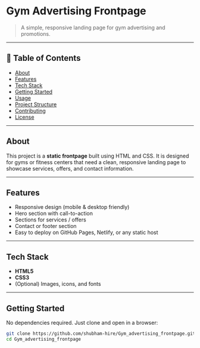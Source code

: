 # Gym Advertising Frontpage

> A simple, responsive landing page for gym advertising and promotions.

---

## 📂 Table of Contents

- [About](#about)
- [Features](#features)
- [Tech Stack](#tech-stack)
- [Getting Started](#getting-started)
- [Usage](#usage)
- [Project Structure](#project-structure)
- [Contributing](#contributing)
- [License](#license)

---

## About

This project is a **static frontpage** built using HTML and CSS. It is designed for gyms or fitness centers that need a clean, responsive landing page to showcase services, offers, and contact information.

---

## Features

- Responsive design (mobile & desktop friendly)
- Hero section with call-to-action
- Sections for services / offers
- Contact or footer section
- Easy to deploy on GitHub Pages, Netlify, or any static host

---

## Tech Stack

- **HTML5**
- **CSS3**
- (Optional) Images, icons, and fonts

---

## Getting Started

No dependencies required. Just clone and open in a browser:

```bash
git clone https://github.com/shubham-hire/Gym_advertising_frontpage.git
cd Gym_advertising_frontpage
```
